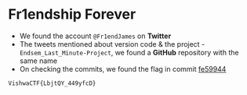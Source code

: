 # Fr1endship Forever
- We found the account `@Fr1endJames` on **Twitter**
- The tweets mentioned about version code & the project - `Endsem_Last_Minute-Project`, we found a **GitHub** repository with the same name
- On checking the commits, we found the flag in commit [fe59944](https://github.com/Your-James/Endsem_Last_Minute-Project/commit/fe599443374ecc8026da74872cc22ac62e1c55e6)
```
VishwaCTF{LbjtQY_449yfcD}
```